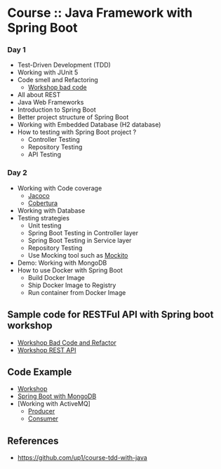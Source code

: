 # Course :: Java Framework with Spring Boot

### Day 1
* Test-Driven Development (TDD)
* Working with JUnit 5
* Code smell and Refactoring
  * [Workshop bad code](https://github.com/up1/workshop-java-badcode)
* All about REST
* Java Web Frameworks
* Introduction to Spring Boot
* Better project structure of Spring Boot
* Working with Embedded Database (H2 database)
* How to testing with Spring Boot project ?
  * Controller Testing
  * Repository Testing
  * API Testing

### Day 2
* Working with Code coverage
  * [Jacoco](https://www.jacoco.org/)
  * [Cobertura](http://cobertura.github.io/cobertura/)
* Working with Database
* Testing strategies
  * Unit testing
  * Spring Boot Testing in Controller layer
  * Spring Boot Testing in Service layer
  * Repository Testing
  * Use Mocking tool such as [Mockito](http://site.mockito.org/)
* Demo: Working with MongoDB
* How to use Docker with Spring Boot
  * Build Docker Image
  * Ship Docker Image to Registry
  * Run container from Docker Image

## Sample code for RESTFul API with Spring boot workshop
* [Workshop Bad Code and Refactor](https://github.com/up1/workshop-advance-java-01/tree/main/workshop01)
* [Workshop REST API](https://github.com/up1/course-springboot-2020/wiki/Workshop-REST-API)

## Code Example
* [Workshop](https://github.com/up1/workshop-springboot-20190304)
* [Spring Boot with MongoDB](https://github.com/up1/demo-spring-boot-2-with-mongodb)
* [Working with ActiveMQ]
  * [Producer](https://github.com/up1/workshop-java-framework-20210301/tree/main/demo_activemq)
  * [Consumer](https://github.com/up1/workshop-java-framework-20210301/tree/main/demo_activemq-consumer)


## References
* https://github.com/up1/course-tdd-with-java
